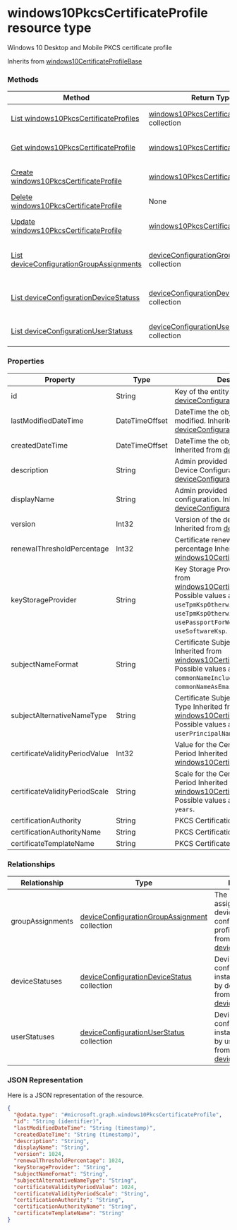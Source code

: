 ﻿# windows10PkcsCertificateProfile resource type

Windows 10 Desktop and Mobile PKCS certificate profile

Inherits from [windows10CertificateProfileBase](../resources/intune_deviceconfig_windows10CertificateProfileBase.md)

### Methods
|Method|Return Type|Description|
|---|---|---|
|[List windows10PkcsCertificateProfiles](../api/intune_deviceconfig_windows10PkcsCertificateProfile_list.md)|[windows10PkcsCertificateProfile](../resources/intune_deviceconfig_windows10PkcsCertificateProfile.md) collection|List properties and relationships of the [windows10PkcsCertificateProfile](../resources/intune_deviceconfig_windows10PkcsCertificateProfile.md) objects.|
|[Get windows10PkcsCertificateProfile](../api/intune_deviceconfig_windows10PkcsCertificateProfile_get.md)|[windows10PkcsCertificateProfile](../resources/intune_deviceconfig_windows10PkcsCertificateProfile.md)|Read properties and relationships of the [windows10PkcsCertificateProfile](../resources/intune_deviceconfig_windows10PkcsCertificateProfile.md) object.|
|[Create windows10PkcsCertificateProfile](../api/intune_deviceconfig_windows10PkcsCertificateProfile_create.md)|[windows10PkcsCertificateProfile](../resources/intune_deviceconfig_windows10PkcsCertificateProfile.md)|Create a new [windows10PkcsCertificateProfile](../resources/intune_deviceconfig_windows10PkcsCertificateProfile.md) object.|
|[Delete windows10PkcsCertificateProfile](../api/intune_deviceconfig_windows10PkcsCertificateProfile_delete.md)|None|Deletes a [windows10PkcsCertificateProfile](../resources/intune_deviceconfig_windows10PkcsCertificateProfile.md).|
|[Update windows10PkcsCertificateProfile](../api/intune_deviceconfig_windows10PkcsCertificateProfile_update.md)|[windows10PkcsCertificateProfile](../resources/intune_deviceconfig_windows10PkcsCertificateProfile.md)|Update the properties of a [windows10PkcsCertificateProfile](../resources/intune_deviceconfig_windows10PkcsCertificateProfile.md) object.|
|[List deviceConfigurationGroupAssignments](../api/intune_deviceconfig_windows10PkcsCertificateProfile_list_deviceConfigurationGroupAssignment.md)|[deviceConfigurationGroupAssignment](../resources/intune_deviceconfig_deviceConfigurationGroupAssignment.md) collection|Get the deviceConfigurationGroupAssignments from the groupAssignments navigation property.|
|[List deviceConfigurationDeviceStatuss](../api/intune_deviceconfig_windows10PkcsCertificateProfile_list_deviceConfigurationDeviceStatus.md)|[deviceConfigurationDeviceStatus](../resources/intune_deviceconfig_deviceConfigurationDeviceStatus.md) collection|Get the deviceConfigurationDeviceStatuss from the deviceStatuses navigation property.|
|[List deviceConfigurationUserStatuss](../api/intune_deviceconfig_windows10PkcsCertificateProfile_list_deviceConfigurationUserStatus.md)|[deviceConfigurationUserStatus](../resources/intune_deviceconfig_deviceConfigurationUserStatus.md) collection|Get the deviceConfigurationUserStatuss from the userStatuses navigation property.|

### Properties
|Property|Type|Description|
|---|---|---|
|id|String|Key of the entity. Inherited from [deviceConfiguration](../resources/intune_deviceconfig_deviceConfiguration.md)|
|lastModifiedDateTime|DateTimeOffset|DateTime the object was last modified. Inherited from [deviceConfiguration](../resources/intune_deviceconfig_deviceConfiguration.md)|
|createdDateTime|DateTimeOffset|DateTime the object was created. Inherited from [deviceConfiguration](../resources/intune_deviceconfig_deviceConfiguration.md)|
|description|String|Admin provided description of the Device Configuration. Inherited from [deviceConfiguration](../resources/intune_deviceconfig_deviceConfiguration.md)|
|displayName|String|Admin provided name of the device configuration. Inherited from [deviceConfiguration](../resources/intune_deviceconfig_deviceConfiguration.md)|
|version|Int32|Version of the device configuration. Inherited from [deviceConfiguration](../resources/intune_deviceconfig_deviceConfiguration.md)|
|renewalThresholdPercentage|Int32|Certificate renewal threshold percentage Inherited from [windows10CertificateProfileBase](../resources/intune_deviceconfig_windows10CertificateProfileBase.md)|
|keyStorageProvider|String|Key Storage Provider (KSP) Inherited from [windows10CertificateProfileBase](../resources/intune_deviceconfig_windows10CertificateProfileBase.md) Possible values are: `useTpmKspOtherwiseUseSoftwareKsp`, `useTpmKspOtherwiseFail`, `usePassportForWorkKspOtherwiseFail`, `useSoftwareKsp`.|
|subjectNameFormat|String|Certificate Subject Name Format Inherited from [windows10CertificateProfileBase](../resources/intune_deviceconfig_windows10CertificateProfileBase.md) Possible values are: `commonName`, `commonNameIncludingEmail`, `commonNameAsEmail`.|
|subjectAlternativeNameType|String|Certificate Subject Alternative Name Type Inherited from [windows10CertificateProfileBase](../resources/intune_deviceconfig_windows10CertificateProfileBase.md) Possible values are: `emailAddress`, `userPrincipalName`.|
|certificateValidityPeriodValue|Int32|Value for the Certificate Validity Period Inherited from [windows10CertificateProfileBase](../resources/intune_deviceconfig_windows10CertificateProfileBase.md)|
|certificateValidityPeriodScale|String|Scale for the Certificate Validity Period Inherited from [windows10CertificateProfileBase](../resources/intune_deviceconfig_windows10CertificateProfileBase.md) Possible values are: `days`, `months`, `years`.|
|certificationAuthority|String|PKCS Certification Authority|
|certificationAuthorityName|String|PKCS Certification Authority Name|
|certificateTemplateName|String|PKCS Certificate Template Name|

### Relationships
|Relationship|Type|Description|
|---|---|---|
|groupAssignments|[deviceConfigurationGroupAssignment](../resources/intune_deviceconfig_deviceConfigurationGroupAssignment.md) collection|The list of group assignments for the device configuration profile. Inherited from [deviceConfiguration](../resources/intune_deviceconfig_deviceConfiguration.md)|
|deviceStatuses|[deviceConfigurationDeviceStatus](../resources/intune_deviceconfig_deviceConfigurationDeviceStatus.md) collection|Device configuration installation stauts by device. Inherited from [deviceConfiguration](../resources/intune_deviceconfig_deviceConfiguration.md)|
|userStatuses|[deviceConfigurationUserStatus](../resources/intune_deviceconfig_deviceConfigurationUserStatus.md) collection|Device configuration installation stauts by user. Inherited from [deviceConfiguration](../resources/intune_deviceconfig_deviceConfiguration.md)|

### JSON Representation
Here is a JSON representation of the resource.
<!-- {
  "blockType": "resource",
  "keyProperty": "id",
  "@odata.type": "microsoft.graph.windows10PkcsCertificateProfile"
}
-->
```json
{
  "@odata.type": "#microsoft.graph.windows10PkcsCertificateProfile",
  "id": "String (identifier)",
  "lastModifiedDateTime": "String (timestamp)",
  "createdDateTime": "String (timestamp)",
  "description": "String",
  "displayName": "String",
  "version": 1024,
  "renewalThresholdPercentage": 1024,
  "keyStorageProvider": "String",
  "subjectNameFormat": "String",
  "subjectAlternativeNameType": "String",
  "certificateValidityPeriodValue": 1024,
  "certificateValidityPeriodScale": "String",
  "certificationAuthority": "String",
  "certificationAuthorityName": "String",
  "certificateTemplateName": "String"
}
```


